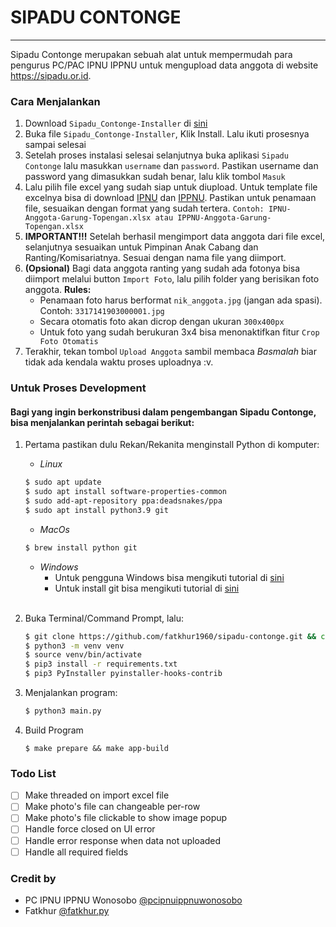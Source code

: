 # SIPADU CONTONGE
------------------
Sipadu Contonge merupakan sebuah alat untuk mempermudah para pengurus PC/PAC IPNU IPPNU untuk mengupload data anggota di website https://sipadu.or.id.

### Cara Menjalankan
1. Download `Sipadu_Contonge-Installer` di [sini](https://github.com/fatkhur1960/sipadu-contonge/releases/)
2. Buka file `Sipadu_Contonge-Installer`, Klik Install. Lalu ikuti prosesnya sampai selesai
3. Setelah proses instalasi selesai selanjutnya buka aplikasi `Sipadu Contonge` lalu masukkan `username` dan `password`. Pastikan username dan password yang dimasukkan sudah benar, lalu klik tombol `Masuk`
4. Lalu pilih file excel yang sudah siap untuk diupload. Untuk template file excelnya bisa di download [IPNU](https://github.com/fatkhur1960/sipadu-contonge/raw/master/template/IPNU-Anggota-Nama_PAC-Nama_Ranting_Komsat.xlsx) dan [IPPNU](https://github.com/fatkhur1960/sipadu-contonge/raw/master/template/IPPNU-Anggota-Nama_PAC-Nama_Ranting_Komsat.xlsx). Pastikan untuk penamaan file, sesuaikan dengan format yang sudah tertera. `Contoh: IPNU-Anggota-Garung-Topengan.xlsx atau IPPNU-Anggota-Garung-Topengan.xlsx`
5. **IMPORTANT!!!** Setelah berhasil mengimport data anggota dari file excel, selanjutnya sesuaikan untuk Pimpinan Anak Cabang dan Ranting/Komisariatnya. Sesuai dengan nama file yang diimport.
6. __(Opsional)__ Bagi data anggota ranting yang sudah ada fotonya bisa diimport melalui button `Import Foto`, lalu pilih folder yang berisikan foto anggota. **Rules:** 
    - Penamaan foto harus berformat `nik_anggota.jpg` (jangan ada spasi). Contoh: `3317141903000001.jpg` 
    - Secara otomatis foto akan dicrop dengan ukuran `300x400px`
    - Untuk foto yang sudah berukuran 3x4 bisa menonaktifkan fitur `Crop Foto Otomatis`
7. Terakhir, tekan tombol `Upload Anggota` sambil membaca _Basmalah_ biar tidak ada kendala waktu proses uploadnya :v.

### Untuk Proses Development
#### Bagi yang ingin berkonstribusi dalam pengembangan Sipadu Contonge, bisa menjalankan perintah sebagai berikut:
1. Pertama pastikan dulu Rekan/Rekanita menginstall Python di komputer:
    - *Linux*
    ```bash
    $ sudo apt update
    $ sudo apt install software-properties-common
    $ sudo add-apt-repository ppa:deadsnakes/ppa
    $ sudo apt install python3.9 git
    ```
    - *MacOs*
    ```bash
    $ brew install python git
    ```

    - *Windows*<br/>
        - Untuk pengguna Windows bisa mengikuti tutorial di [sini](https://phoenixnap.com/kb/how-to-install-python-3-windows)
        - Untuk install git bisa mengikuti tutorial di [sini](https://www.petanikode.com/git-install/)<br/><br/>

2. Buka Terminal/Command Prompt, lalu:
    ```bash
    $ git clone https://github.com/fatkhur1960/sipadu-contonge.git && cd sipadu-contonge
    $ python3 -m venv venv
    $ source venv/bin/activate
    $ pip3 install -r requirements.txt
    $ pip3 PyInstaller pyinstaller-hooks-contrib
    ```
3. Menjalankan program:
    ```bash
    $ python3 main.py
    ```

4. Build Program
    ```
    $ make prepare && make app-build
    ```

### Todo List
- [ ] Make threaded on import excel file 
- [ ] Make photo's file can changeable per-row
- [ ] Make photo's file clickable to show image popup
- [ ] Handle force closed on UI error
- [ ] Handle error response when data not uploaded
- [ ] Handle all required fields

### Credit by
- PC IPNU IPPNU Wonosobo [@pcipnuippnuwonosobo](https://instagram.com/pcipnuippnuwonosobo/)
- Fatkhur [@fatkhur.py](https://instagram.com/fatkhur.py)
